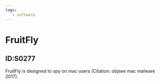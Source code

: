 ```yaml
---
tags:
   - software
---
```

# FruitFly
## ID:S0277
FruitFly is designed to spy on mac users  (Citation: objsee mac malware 2017).
